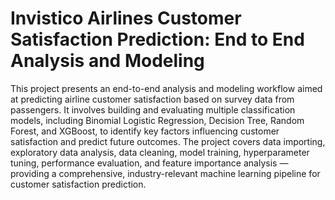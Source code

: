 # Invistico Airlines Customer Satisfaction Prediction: End to End Analysis and Modeling
This project presents an end-to-end analysis and modeling workflow aimed at predicting airline customer satisfaction based on survey data from passengers. It involves building and evaluating multiple classification models, including Binomial Logistic Regression, Decision Tree, Random Forest, and XGBoost, to identify key factors influencing customer satisfaction and predict future outcomes. The project covers data importing, exploratory data analysis, data cleaning, model training, hyperparameter tuning, performance evaluation, and feature importance analysis — providing a comprehensive, industry-relevant machine learning pipeline for customer satisfaction prediction.
